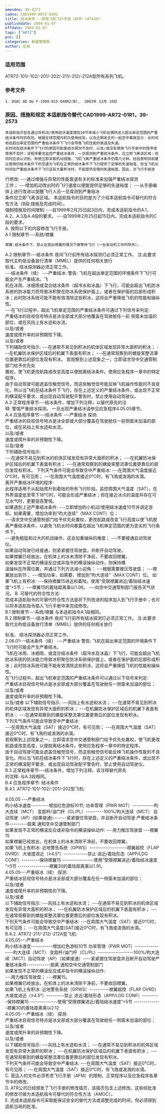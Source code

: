 ```yaml
---
amendno: 39-4273  
cadno: CAD1999-AR72-01R2  
title: 结冰条件---修改飞机飞行手册（AFM）(ATA30)  
publishdate: 2004-01-07  
effdate: 2004-01-07  
tags: ["AR72"]  
pns: []  
categories: 新疆管理局  
author: 庄丽  
---
```

  
### 适用范围  
ATR72-101/-102/-201/-202/-211/-212/-212A型所有系列飞机。  
  
<!--more-->  
### 参考文件  
    1. DGAC AD No F-1999-015-040R2(B),  2003年 12月 10日  
  
### 原因、措施和规定 本适航指令替代 CAD1999-AR72-01R1，39-2573  
    本适航指令旨在通过将机动/使用结冰速度增加10节来减小飞机在偶然进入超出审定范围的严重结冰条件时的危险。根据全球范围内机队使用经验，以及近期发生的一起空中事故显示：长时间地在超出审定范围的严重结冰条件下飞行会导致飞机性能的衰退及失速。  
    长时间在结冰条件下飞行的原因可能是结冰探测不及时，以及/或没有使用飞行手册中的程序或使用不及时；该程序要求监控严重结冰条件，一旦探测到严重结冰条件，应立即飞离该区域；但同时应该认识到，即使立即采取机动措施，飞机飞离严重结冰条件仍需几分钟。经验表明目前建议使用的结冰条件下的空速为飞机在正常的结冰条件下飞行提供了足够的失速裕度，但当飞机长时间在严重结冰条件下飞行且有大量积冰时，不能提供足够的失速裕度。因此，对飞行手册进  
行修改:     ---通过增强与异常的性能衰退有关的标准来加强严重结冰探测  
工作；     ---增加机动改出时的飞行速度以便能提供足够的失速裕度；     ---从手册编排上进行改进以提醒飞行人员一旦探测到严重结冰  
条件应立即飞离该区域。     本适航指令的目的是为了介绍本适航指令可替代的符合性方法（B段:措施及完成时间）。  
    强制措施及时间限制:     ---自1999年2月25日起3日内，完成本适航指令的A.1、A.2、A.3及A.4段的要求。     ---自1999年2月25日起15日内，完成本适航指令的C段的要求。  
A. 按照以下的内容修改飞行手册。  
A.1 限制章节---系统/襟翼  
  
    襟翼:结冰条件下，禁止在放出襟翼的情况下做等待飞行（一台发动机工作时除外）。  
A.2 限制章节---结冰条件     夜间飞行前所有结冰探测灯必须正常工作。     注:此要求取代主昀低设备放行清单（MMEL）提供的任何相关放行  
标准。     结冰探测器必须正常工作。  
---结冰条件（续） ---严重结冰:     警告:    飞机在超出审定范围的环境条件下飞行可能会产生严重结冰。飞  
机在冰雨、冰细雨或混合结冰条件（超冷水和冰晶）下飞行，可能会超出飞机防冰系统的防冰能力而导致冰积聚在防冰系统保护面上，或者在保护面的后部形成积冰；此时防冰系统可能不能有效清除这些积冰，这将会严重降低飞机的性能和操纵性。  
    ---在飞行过程中，超出飞机审定范围的严重结冰条件可通过下列信号来判定:  
严重结冰的目视信号特点是冰全部或大部分地覆盖在驾驶舱任一前 侧窗未加温的部位，或在风挡上有水迹和水流。  
以及/或者  
速度或爬升率的非预期性下降。  
    以及/或者  
    下列辅助信号指示:     ---在通常不易见到积冰的机体区域发现异常大面积的积冰； ---在机翼防冰保护区域后的机翼下表面有积冰； ---在通常观察到的螺旋桨整流罩位置更靠后的部位发现有积冰。    若观察到上述现象之一，立即请求空中交通管制部门给予优先处  
置权，使飞机更改航路或改变高度以便脱离结冰条件。使用应急程序一章中的特定程序。  
    由于自动驾驶可能遮盖住触觉信号，而这些触觉信号能反映飞机操作性能的不良变化，所以当飞机在结冰条件下飞行，存在上述定义的严重结冰条件，或出现不正常的横滚配平要求，或出现自动驾驶配平警告时，禁止使用自动驾驶仪。  
    A.3 正常程序章节---结冰条件，增加下列注释，以替代原先的注  
释:     警惕严重结冰探测。     一旦出现严重结冰请参见应急程序4.05.05章节。  
A.4 应急程序章节---结冰条件 ---严重结冰     探测:  
严重结冰的目视信号特点是冰全部或大部分覆盖在驾驶舱任一前侧窗未加温的部位，或在风挡上有水迹和水流。  
    以及/或者  
速度或爬升率的非预期性下降。  
    以及/或者  
    下列辅助信号指示:  
    ---在通常不易见到积冰的机体区域发现有异常大面积的积冰； ---在机翼防冰保护区域后的机翼下表面有积冰； ---在通常观察到的螺旋桨整流罩位置更靠后的部位发现有积冰。    下列天气条件可能会导致空中严重结冰: ---在周围大气温度接近0℃时，有可见雨； ---在周围大气温度接近0℃时，有飞溅或泼溅的水滴。  
离开严重结冰环境的程序:  
    此程序适用于从起始爬升到着陆的所有飞行阶段。监控周围大气温度（SAT）。在外界温度低至零下18℃时，可能会形成严重结冰；但在接近冰点的温度并存在可见水气时，更要提高警惕。  
    如果遇到上述严重结冰条件:     ---立即增加昀小机动/使用结冰速度10节并调定游标。如果需要，增加功率到“昀大连续”（MAX CONT）位；  
    ---请求空中交通管制部门给予优先处置权，更改航路或改变飞行高度以使飞机脱离严重结冰条件，以避免飞机长时间暴露在超出飞机审定范围的更为恶劣的飞行条件下。  
---避免粗猛和过大的机动操作，这会加重操纵的难度； ---不要接通自动驾驶仪。  
    如果自动驾驶已经接通，则紧紧握住驾驶盘，并断开自动驾驶。  
    如果襟翼已经放出，在机体上的冰未清除干净前，不要收回襟翼。  
    如果发现不正常的横滚反应或非指令的横滚操纵动作，则保持横  
滚操纵在所需位置，并通过下列方法减小迎角： ---根据需要推压驾驶盘； ---襟翼放出到15； ---增加功率，如需要，增加到“昀大连续”（MAX CONT）位。     如果飞机上有积冰: ---保持襟翼15进近和着陆，使用“受限襟翼进近/着陆结冰速  
度”+5节； ---襟翼15的着陆距离乘以1.06。 ---向空中交通管制部门报告天气状况。 B. 可替代的符合性方法:  
    完成本适航指令的可替代符合性方法是将下列改进的程序加入到飞行手册中；也可以将本适航指令插入飞行手册中来完成修改。  
B.1 限制章节---系统/襟翼     与本适航指令A.1段相同。  
B.2 限制章节---结冰条件     夜间飞行前所有结冰探测灯必须正常工作。     注:此要求取代主昀低设备放行清单（MMEL）提供的任何相关放行  
  
标准。 结冰探测器必须正常工作。  
    2.06.01---结冰条件（续） ---严重结冰     警告:    飞机在超出审定范围的环境条件下飞行时可能会产生严重结冰。  
飞机在冰雨、冰细雨，或混合结冰条件（超冷水及冰晶）下飞行，可能会超出飞机防冰系统的防冰能力导致冰积聚在防冰系统保护面上，或者在保护面的后部形成积冰；此时防冰系统可能不能有效清除这些积冰，这将会严重降低飞机的性能和操纵性。  
    在飞行过程中，超出飞机审定范围的严重结冰条件可以通过以下信号来判定:  
严重结冰目视信号特点是冰全部或大部分覆盖在驾驶舱任一侧窗未加温的部位；  
    以及/或者  
速度或爬升率的非预期性下降。  
    以及/或者     以下辅助信号指示: ---风挡上有水迹和水流；     ---在通常不易见到积冰的机体区域发现有异常大面积的积冰； ---在机翼防冰保护区域后的机翼下表面有积冰； ---在通常观察到的螺旋桨整流罩位置更靠后的部位发现有积冰。  
    下列天气条件可能会导致空中严重结冰:  
---在周围大气温度（SAT）接近0℃时，有可见雨； ---在周围大气温度（SAT）接近0℃时，有飞溅的或泼溅的水滴。  
    若观察到上述现象之一，立即请求空中交通管制部门给予优先处置权，使飞机更改航路或改变高度，以便脱离结冰条件。使用应急程序一章中的特定程序。  
    由于自动驾驶可能会遮盖住触觉信号，而这些触觉信号能反映飞机操作性能的不良变化。所以当飞机在结冰条件下飞行时，存在上述定义的严重结冰条件，或出现不正常的横滚配平要求，或出现自动驾驶配平警告时，禁止使用自动驾驶仪。  
    B.3 正常程序章节---结冰条件，增加下列注释，该注释替代原先  
的注释: 与A.3段相同。  
B.4 应急程序章节: 结冰条件  
    B.4.1. ATR72-101/-102/-201/-202型飞机:  
  
4.05.05 ---严重结冰  
昀小结冰速度---------增加红色游标10节; 功率管理（PWR MGT）-----------昀大连续（MCT） 变距杆/油门杆（CL/PL）---------100%/昀大连续（MCT） 自动驾驶（AP）(如果接通)-------紧紧握住驾驶盘，并且断开自动驾驶 严重结冰条件---------脱离 通知空中交通管制部门  
    如果发现不正常的横滚反应或非指令的横滚操纵动作: ---用力推压驾驶盘 ---襟翼15  
    如果襟翼已经放出，在机体上的冰未清除干净前，不要收回襟翼。  
    如果飞机上有积冰:     近地警告系统（GPWS）-------------------襟翼超控（FLAP OVRD）    大坡度进近（≥4.5°）------------禁止     进近/着陆形态（APP/LDG CONF）---------保持襟翼15 ----------------使用“受限襟翼进近/着陆结冰速度 ”+5节     ----------------襟翼30的着陆距离乘以1.91。  
    4.05.05---严重结冰（续）     探测:  
严重结冰目视信号特点是冰全部或大部分覆盖在任一侧窗未加温的部位；  
    以及/或者  
速度或爬升率的非预期性的下降。  
    以及/或者  
    以下辅助信号指示: ---风挡上有水迹和水流；     ---在通常不易见到积冰的机体区域发现有异常大面积的积冰； ---在机翼防冰保护区域后的机翼下表面有积冰； ---在通常观察到的螺旋桨整流罩位置更靠后的部位发现有积冰。  
    下列天气条件可能会导致空中严重结冰: ---在周围大气温度（SAT）接近0℃时，有可见雨； ---在周围大气温度(SAT)接近0℃时，有飞溅或泼溅的水滴。  
    B.4.2. ATR72-211/-212/-212A型飞机:  
    4.05.05---严重结冰  
昀小结冰速度-----------增加红色游标10节 功率管理（PWR MGT）----------------昀大连续（MCT） 变距杆/油门杆（CL/PL）------------------100%/昀大连续（MCT）自动驾驶（AP）（如果接通）----紧紧握住驾驶盘并且断开自动驾驶严重结冰条件------------脱离 通知空中交通管制部门  
    如果发现不正常的横滚反应或非指令的横滚操纵动作:  
---用力推压驾驶盘； ---襟翼15。  
    如果襟翼已经放出，在机体上的冰未清除干净前，不要收回襟翼。  
    如果飞机上有积冰:     近地警告系统（GPWS）----------襟翼超控（FLAP OVRD）     大坡度进近（≥4.5°）---------禁止     进近/着陆形态（APP/LOG CONF）---------保持襟翼15 --------------使用“受限襟翼进近/着陆结冰速度”+5节 --------------襟翼30的着陆距离乘以2.12  
    4.05.05---严重结冰（续）     探测:  
严重结冰目视信号特点是冰全部或大部分覆盖在驾驶舱任一侧窗未加温的部位；  
    以及/或者  
速度或爬升率的非预期性下降。  
    以及/或者  
    以下辅助信号指示: ---风挡上有水迹和水流；     ---在通常不易见到积冰的机体区域发现有异常大面积的积冰； ---在机翼防冰保护区域后的机翼下表面有积冰； ---在通常观察到的螺旋桨整流罩位置更靠后的部位发现有积冰。  
    下列天气条件可能会导致空中严重结冰: ---在周围大气温度（SAT）接近0℃时，有可见雨； ---在周围大气温度（SAT）接近0℃时，有飞溅或泼溅的水滴。  
C. 营运人的文件必须考虑飞行手册（AFM）的限制、正常程序以及应急程序各章节中的修改。  
D. ATR公司已经颁发了飞行手册的修改插页，该插页包含上述修改。这些经批准的修改可做为本适航指令可替代的符合性方法（AMOC）。  
E. 完成本适航指令可采取能保证安全的替代方法或调整完成的时间，但必须得到适航当局的批准。  
  
